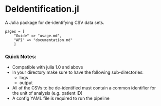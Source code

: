 # DeIdentification.jl

A Julia package for de-identifying CSV data sets.

```@contents
pages = [
    "Guide" => "usage.md",
    "API" => "documentation.md"
    ]
```

### Quick Notes:
* Compatible with julia 1.0 and above
* In your directory make sure to have the following sub-directories:
  * logs
  * output
* All of the CSVs to be de-identified must contain a common identifier for the unit of analysis (e.g. patient ID)
* A config YAML file is required to run the pipeline
